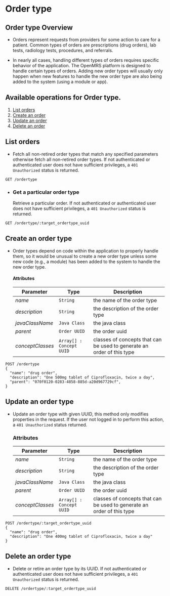 # Order type

## Order type Overview

* Orders represent requests from providers for some action to care for a patient. 
Common types of orders are prescriptions (drug orders), lab tests, radiology tests, 
procedures, and referrals.

* In nearly all cases, handling different types of orders requires specific behavior of 
the application. The OpenMRS platform is designed to handle certain types of orders. 
Adding new order types will usually only happen when new features to handle the 
new order type are also being added to the system (using a module or app).

## Available operations for Order type.

1. [List orders](#list-orders)
2. [Create an order](#create-an-order)
3. [Update an order](#update-an-order)
4. [Delete an order](#delete-an-order)

## List orders

* Fetch all non-retired order types that match any specified parameters otherwise fetch all non-retired order types. If not authenticated or authenticated user does not have sufficient privileges, a `401 Unauthorized` status is returned.

```console
GET /ordertype
 ```

* ### Get a particular order type

    Retrieve a particular order.
If not authenticated or authenticated user does not have sufficient privileges, a `401 Unauthorized` status is returned.

```console
GET /ordertype/:target_ordertype_uuid
```

## Create an order type

* Order types depend on code within the application to properly handle them, so it would be unusual to create a new order type unless some new code (e.g., a module) has been added to the system to handle the new order type.

    #### Attributes

    Parameter | Type | Description
    --- | --- | ---
    *name* | `String` | the name of the order type
    *description* | `String` | the description of the order type
    *javaClassName* | `Java Class` | the java class
    *parent* | `Order UUID` | the order uuid
    *conceptClasses* | `Array[] : Concept UUID` | classes of concepts that can be used to generate an order of this type

```console
POST /ordertype
{
  "name": "drug order",
  "description": "One 500mg tablet of Ciprofloxacin, twice a day",
  "parent": "070f0120-0283-4858-885d-a20d967729cf",
}
```
    
## Update an order type

* Update an order type with given UUID, this method only modifies properties in the request. If the user not logged in to perform this action, a `401 Unauthorized` status returned.

    ### Attributes

    Parameter | Type | Description
    --- | --- | ---
    *name* | `String` | the name of the order type
    *description* | `String` | the description of the order type
    *javaClassName* | `Java Class` | the java class
    *parent* | `Order UUID` | the order uuid
    *conceptClasses* | `Array[] : Concept UUID` | classes of concepts that can be used to generate an order of this type

```console
POST /ordertype/:target_ordertype_uuid
{
  "name": "drug order",
  "description": "One 400mg tablet of Ciprofloxacin, twice a day"
}
```

## Delete an order type

* Delete or retire an order type by its UUID. If not authenticated or authenticated user does not have sufficient privileges, a `401 Unauthorized` status is returned.

```console
DELETE /ordertype/:target_ordertype_uuid
 ```
